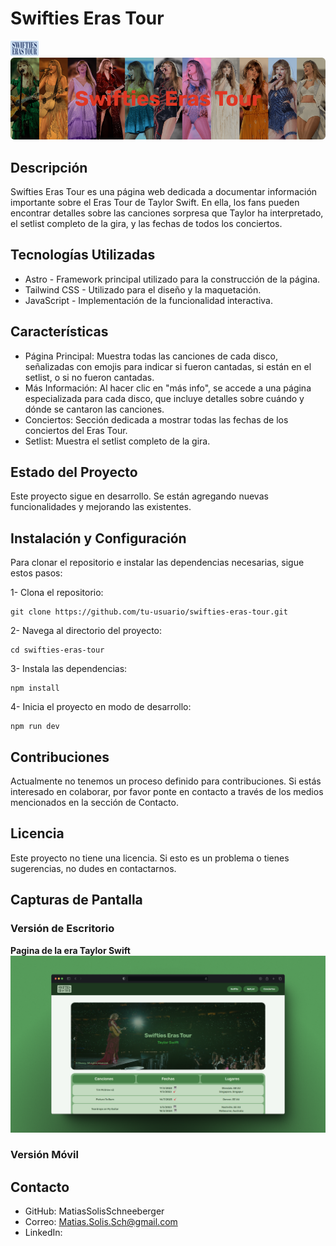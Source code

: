 # Swifties Eras Tour

![logo de la página](public/images/MuckUP/Logo-Midnights.png)
![Portada](<public/images/MuckUP/Frame 49.png>)

## Descripción
Swifties Eras Tour es una página web dedicada a documentar información importante sobre el Eras Tour de Taylor Swift. En ella, los fans pueden encontrar detalles sobre las canciones sorpresa que Taylor ha interpretado, el setlist completo de la gira, y las fechas de todos los conciertos.

## Tecnologías Utilizadas
- Astro - Framework principal utilizado para la construcción de la página.
- Tailwind CSS - Utilizado para el diseño y la maquetación.
- JavaScript - Implementación de la funcionalidad interactiva.

## Características
- Página Principal: Muestra todas las canciones de cada disco, señalizadas con emojis para indicar si fueron cantadas, si están en el setlist, o si no fueron cantadas.
- Más Información: Al hacer clic en "más info", se accede a una página especializada para cada disco, que incluye detalles sobre cuándo y dónde se cantaron las canciones.
- Conciertos: Sección dedicada a mostrar todas las fechas de los conciertos del Eras Tour.
- Setlist: Muestra el setlist completo de la gira.

## Estado del Proyecto
Este proyecto sigue en desarrollo. Se están agregando nuevas funcionalidades y mejorando las existentes.

## Instalación y Configuración
Para clonar el repositorio e instalar las dependencias necesarias, sigue estos pasos:

1- Clona el repositorio:
~~~
git clone https://github.com/tu-usuario/swifties-eras-tour.git
~~~

2- Navega al directorio del proyecto:
~~~
cd swifties-eras-tour
~~~
3- Instala las dependencias:

~~~
npm install
~~~

4- Inicia el proyecto en modo de desarrollo:

~~~
npm run dev
~~~

## Contribuciones
Actualmente no tenemos un proceso definido para contribuciones. Si estás interesado en colaborar, por favor ponte en contacto a través de los medios mencionados en la sección de Contacto.

## Licencia
Este proyecto no tiene una licencia. Si esto es un problema o tienes sugerencias, no dudes en contactarnos.

## Capturas de Pantalla


### Versión de Escritorio

**Pagina de la era Taylor Swift**
![alt text](public/images/MuckUP/pagina-debut.png)
### Versión Móvil

## Contacto
- GitHub: MatiasSolisSchneeberger
- Correo: Matias.Solis.Sch@gmail.com
- LinkedIn: 


